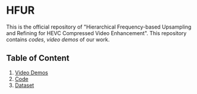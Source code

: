 # HFUR
This is the official repository of "Hierarchical Frequency-based Upsampling and Refining for HEVC Compressed Video Enhancement". This repository contains *codes*, *video demos* of our work.

## Table of Content
1. [Video Demos](#video-demos)
2. [Code](#code)
3. [Dataset](#dataset)
